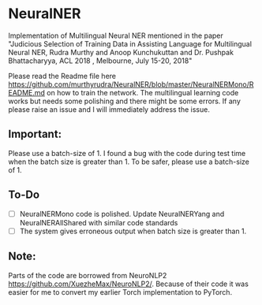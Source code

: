 # NeuralNER
Implementation of Multilingual Neural NER mentioned in the paper "Judicious Selection of Training Data in Assisting Language for Multilingual Neural NER, Rudra Murthy and Anoop Kunchukuttan and Dr. Pushpak Bhattacharyya, ACL 2018 , Melbourne, July 15-20, 2018"


Please read the Readme file here https://github.com/murthyrudra/NeuralNER/blob/master/NeuralNERMono/README.md on how to train the network. The multilingual learning code works but needs some polishing and there might be some errors. If any please raise an issue and I will immediately address the issue.

## Important:
Please use a batch-size of 1. I found a bug with the code during test time when the batch size is greater than 1. To be safer, please use a batch-size of 1.

## To-Do

- [ ] NeuralNERMono code is polished. Update NeuralNERYang and NeuralNERAllShared with similar code standards
- [ ] The system gives erroneous output when batch size is greater than 1.

## Note:
Parts of the code are borrowed from NeuroNLP2 https://github.com/XuezheMax/NeuroNLP2/. Because of their code it was easier for me to convert my earlier Torch implementation to PyTorch.
